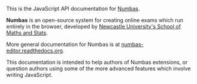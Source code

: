 This is the JavaScript API documentation for [Numbas](http://www.ncl.ac.uk/maths/numbas).

**Numbas** is an open-source system for creating online exams which run entirely in the browser, developed by [Newcastle University's School of Maths and Stats](http://www.ncl.ac.uk/maths).

More general documentation for Numbas is at [numbas-editor.readthedocs.org](http://numbas-editor.readthedocs.org).

This documentation is intended to help authors of Numbas extensions, or question authors using some of the more advanced features which involve writing JavaScript.
